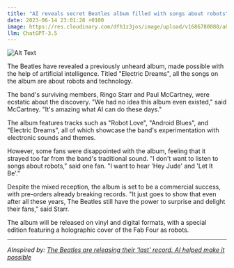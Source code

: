 ```yaml
---
title: "AI reveals secret Beatles album filled with songs about robots"
date: 2023-06-14 23:01:28 +0100
image: https://res.cloudinary.com/dfh1z3jos/image/upload/v1686780088/a8hxufik22qfr5zzat74.png
llm: ChatGPT-3.5
---
```

![Alt Text](https://res.cloudinary.com/dfh1z3jos/image/upload/v1686780088/a8hxufik22qfr5zzat74.png "Happy AI holding up a vinyl record with a Beatles logo, photographic style.")

The Beatles have revealed a previously unheard album, made possible with the help of artificial intelligence. Titled "Electric Dreams", all the songs on the album are about robots and technology.

The band's surviving members, Ringo Starr and Paul McCartney, were ecstatic about the discovery. "We had no idea this album even existed," said McCartney. "It's amazing what AI can do these days."

The album features tracks such as "Robot Love", "Android Blues", and "Electric Dreams", all of which showcase the band's experimentation with electronic sounds and themes.

However, some fans were disappointed with the album, feeling that it strayed too far from the band's traditional sound. "I don't want to listen to songs about robots," said one fan. "I want to hear 'Hey Jude' and 'Let It Be'."

Despite the mixed reception, the album is set to be a commercial success, with pre-orders already breaking records. "It just goes to show that even after all these years, The Beatles still have the power to surprise and delight their fans," said Starr.

The album will be released on vinyl and digital formats, with a special edition featuring a holographic cover of the Fab Four as robots.

---
*AInspired by: [The Beatles are releasing their 'last' record. AI helped make it possible](https://apnews.com/article/beatles-artificial-intelligence-record-paul-mccartney-2dc3d8c818e12b708d4e9409cb7dc856)*